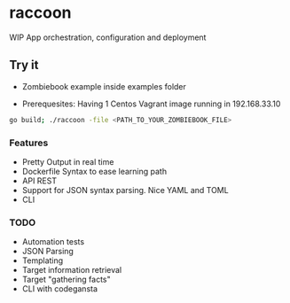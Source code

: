 # raccoon
WIP App orchestration, configuration and deployment

## Try it

* Zombiebook example inside examples folder

* Prerequesites: Having 1 Centos Vagrant image running in 192.168.33.10

```bash
go build; ./raccoon -file <PATH_TO_YOUR_ZOMBIEBOOK_FILE>
```

### Features
* Pretty Output in real time
* Dockerfile Syntax to ease learning path
* API REST
* Support for JSON syntax parsing. Nice YAML and TOML
* CLI

### TODO
* Automation tests
* JSON Parsing
* Templating
* Target information retrieval
* Target "gathering facts"
* CLI with codegansta